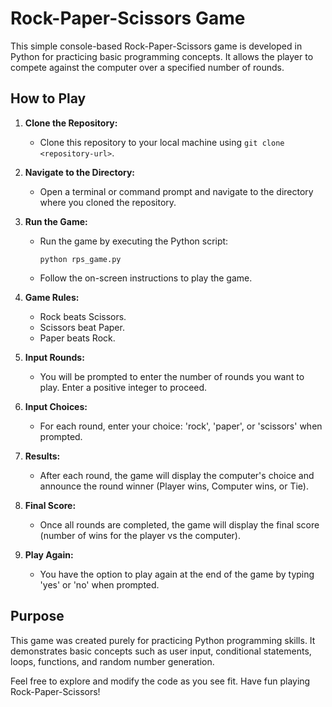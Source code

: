 # Rock-Paper-Scissors Game

This simple console-based Rock-Paper-Scissors game is developed in Python for practicing basic programming concepts. It allows the player to compete against the computer over a specified number of rounds.

## How to Play

1. **Clone the Repository:**
   - Clone this repository to your local machine using `git clone <repository-url>`.

2. **Navigate to the Directory:**
   - Open a terminal or command prompt and navigate to the directory where you cloned the repository.

3. **Run the Game:**
   - Run the game by executing the Python script:
     ```
     python rps_game.py
     ```
   - Follow the on-screen instructions to play the game.

4. **Game Rules:**
   - Rock beats Scissors.
   - Scissors beat Paper.
   - Paper beats Rock.

5. **Input Rounds:**
   - You will be prompted to enter the number of rounds you want to play. Enter a positive integer to proceed.

6. **Input Choices:**
   - For each round, enter your choice: 'rock', 'paper', or 'scissors' when prompted.

7. **Results:**
   - After each round, the game will display the computer's choice and announce the round winner (Player wins, Computer wins, or Tie).

8. **Final Score:**
   - Once all rounds are completed, the game will display the final score (number of wins for the player vs the computer).

9. **Play Again:**
   - You have the option to play again at the end of the game by typing 'yes' or 'no' when prompted.

## Purpose
This game was created purely for practicing Python programming skills. It demonstrates basic concepts such as user input, conditional statements, loops, functions, and random number generation.

Feel free to explore and modify the code as you see fit. Have fun playing Rock-Paper-Scissors!
